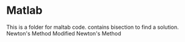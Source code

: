 Matlab
======
This is a folder for maltab code.
contains bisection to find a solution.
Newton's Method
Modified Newton's Method
